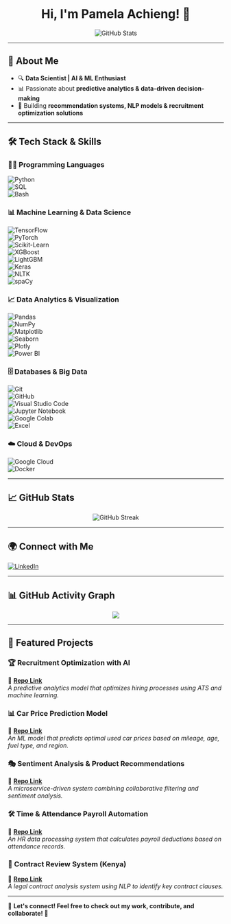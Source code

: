 <h1 align="center">Hi, I'm Pamela Achieng! 👋</h1>

<p align="center">
  <img src="https://github-readme-stats.vercel.app/api?username=Fenty1738&show_icons=true&theme=radical" alt="GitHub Stats">
</p>

---

## 🚀 About Me  
- 🔍 **Data Scientist | AI & ML Enthusiast**  
- 📊 Passionate about **predictive analytics & data-driven decision-making**  
- 🤖 Building **recommendation systems, NLP models & recruitment optimization solutions**  

---

## 🛠 **Tech Stack & Skills**  

### **👨‍💻 Programming Languages**  
![Python](https://img.shields.io/badge/Python-3776AB?style=for-the-badge&logo=python&logoColor=white)  
![SQL](https://img.shields.io/badge/SQL-4479A1?style=for-the-badge&logo=mysql&logoColor=white)  
![Bash](https://img.shields.io/badge/Bash-4EAA25?style=for-the-badge&logo=gnu-bash&logoColor=white)  

### **📊 Machine Learning & Data Science**  
![TensorFlow](https://img.shields.io/badge/TensorFlow-FF6F00?style=for-the-badge&logo=tensorflow&logoColor=white)  
![PyTorch](https://img.shields.io/badge/PyTorch-EE4C2C?style=for-the-badge&logo=pytorch&logoColor=white)  
![Scikit-Learn](https://img.shields.io/badge/Scikit--Learn-F7931E?style=for-the-badge&logo=scikitlearn&logoColor=white)  
![XGBoost](https://img.shields.io/badge/XGBoost-EB1D21?style=for-the-badge&logo=xgboost&logoColor=white)  
![LightGBM](https://img.shields.io/badge/LightGBM-01579B?style=for-the-badge&logo=lightgbm&logoColor=white)  
![Keras](https://img.shields.io/badge/Keras-D00000?style=for-the-badge&logo=keras&logoColor=white)  
![NLTK](https://img.shields.io/badge/NLTK-85C1E9?style=for-the-badge&logo=python&logoColor=white)  
![spaCy](https://img.shields.io/badge/spaCy-09A3D5?style=for-the-badge&logo=python&logoColor=white)  

### **📈 Data Analytics & Visualization**  
![Pandas](https://img.shields.io/badge/Pandas-150458?style=for-the-badge&logo=pandas&logoColor=white)  
![NumPy](https://img.shields.io/badge/NumPy-013243?style=for-the-badge&logo=numpy&logoColor=white)  
![Matplotlib](https://img.shields.io/badge/Matplotlib-11557C?style=for-the-badge&logo=python&logoColor=white)  
![Seaborn](https://img.shields.io/badge/Seaborn-1F77B4?style=for-the-badge&logo=python&logoColor=white)  
![Plotly](https://img.shields.io/badge/Plotly-3F4F75?style=for-the-badge&logo=plotly&logoColor=white)  
![Power BI](https://img.shields.io/badge/PowerBI-F2C811?style=for-the-badge&logo=powerbi&logoColor=black)  

### **🗄 Databases & Big Data**  
![Git](https://img.shields.io/badge/Git-F05032?style=for-the-badge&logo=git&logoColor=white)  
![GitHub](https://img.shields.io/badge/GitHub-181717?style=for-the-badge&logo=github&logoColor=white)  
![Visual Studio Code](https://img.shields.io/badge/VS_Code-007ACC?style=for-the-badge&logo=visualstudiocode&logoColor=white)  
![Jupyter Notebook](https://img.shields.io/badge/Jupyter-F37626?style=for-the-badge&logo=jupyter&logoColor=white)  
![Google Colab](https://img.shields.io/badge/Google_Colab-F9AB00?style=for-the-badge&logo=googlecolab&logoColor=black)  
![Excel](https://img.shields.io/badge/Advanced_Excel-217346?style=for-the-badge&logo=microsoft-excel&logoColor=white)  

### **☁️ Cloud & DevOps**  
![Google Cloud](https://img.shields.io/badge/Google_Cloud-4285F4?style=for-the-badge&logo=googlecloud&logoColor=white)  
![Docker](https://img.shields.io/badge/Docker-2496ED?style=for-the-badge&logo=docker&logoColor=white)  

---

## 📈 **GitHub Stats**  
<p align="center">
  <img src="https://github-readme-streak-stats.herokuapp.com/?user=Fenty1738&theme=radical" alt="GitHub Streak">
</p>

---

## 🌍 **Connect with Me**  
[![LinkedIn](https://img.shields.io/badge/LinkedIn-Pamela%20Achieng-blue?style=for-the-badge&logo=linkedin)](https://www.linkedin.com/in/pamela-achieng-46b3b1166/)  

---

## 📊 **GitHub Activity Graph**  
<p align="center">
  <img src="https://github-readme-activity-graph.vercel.app/graph?username=Fenty1738&theme=react-dark">
</p>

---

## 🚀 **Featured Projects**  

### 🏆 Recruitment Optimization with AI  
🔗 **[Repo Link](https://github.com/Fenty1738/Recruitment-Optimization)**  
_A predictive analytics model that optimizes hiring processes using ATS and machine learning._  

### 📊 Car Price Prediction Model  
🔗 **[Repo Link](https://github.com/Fenty1738/Car-Pricing-ML)**  
_An ML model that predicts optimal used car prices based on mileage, age, fuel type, and region._  

### 🎭 Sentiment Analysis & Product Recommendations  
🔗 **[Repo Link](https://github.com/Fenty1738/Sentiment-Analysis-Recommendations)**  
_A microservice-driven system combining collaborative filtering and sentiment analysis._  

### 🛠 Time & Attendance Payroll Automation  
🔗 **[Repo Link](https://github.com/Fenty1738/Payroll-Automation)**  
_An HR data processing system that calculates payroll deductions based on attendance records._  

### 📡 Contract Review System (Kenya)  
🔗 **[Repo Link](https://github.com/Fenty1738/Contract-Review-Kenya)**  
_A legal contract analysis system using NLP to identify key contract clauses._  

---

📌 **Let's connect! Feel free to check out my work, contribute, and collaborate! 🚀**
